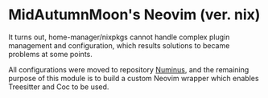 # MidAutumnMoon's Neovim (ver. nix)

It turns out, home-manager/nixpkgs cannot handle complex plugin
management and configuration, which results solutions to became
problems at some points.

All configurations were moved to repository
[Numinus](https://github.com/MidAutumnMoon/Numinus), and the
remaining purpose of this module is to build a custom
Neovim wrapper which enables Treesitter and Coc to be used.

